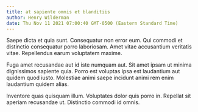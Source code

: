 ```yaml
---
title: at sapiente omnis et blanditiis
author: Henry Wilderman
date: Thu Nov 11 2021 07:00:40 GMT-0500 (Eastern Standard Time)
---
```

Saepe dicta et quia sunt. Consequatur non error eum. Qui commodi et distinctio consequatur porro laboriosam. Amet vitae accusantium veritatis vitae. Repellendus earum voluptatem maxime.

 Fuga amet recusandae aut id iste numquam aut. Sit amet ipsam ut minima dignissimos sapiente quia. Porro est voluptas ipsa est laudantium aut quidem quod iusto. Molestiae animi saepe incidunt animi rem enim laudantium quidem alias.

 Inventore quas quisquam illum. Voluptates dolor quis porro in. Repellat sit aperiam recusandae ut. Distinctio commodi id omnis.
